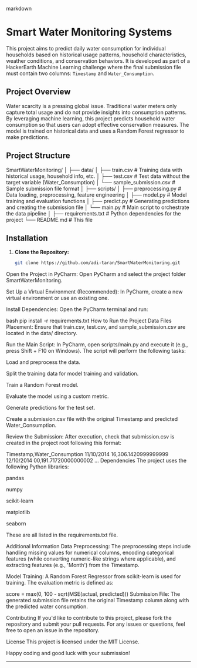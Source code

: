 markdown
# Smart Water Monitoring Systems

This project aims to predict daily water consumption for individual households based on historical usage patterns, household characteristics, weather conditions, and conservation behaviors. It is developed as part of a HackerEarth Machine Learning challenge where the final submission file must contain two columns: `Timestamp` and `Water_Consumption`.

## Project Overview

Water scarcity is a pressing global issue. Traditional water meters only capture total usage and do not provide insights into consumption patterns. By leveraging machine learning, this project predicts household water consumption so that users can adopt effective conservation measures. The model is trained on historical data and uses a Random Forest regressor to make predictions.

## Project Structure

SmartWaterMonitoring/ │ ├── data/ │ ├── train.csv # Training data with historical usage, household info, etc. │ ├── test.csv # Test data without the target variable (Water_Consumption) │ └── sample_submission.csv # Sample submission file format │ ├── scripts/ │ ├── preprocessing.py # Data loading, preprocessing, feature engineering │ ├── model.py # Model training and evaluation functions │ ├── predict.py # Generating predictions and creating the submission file │ └── main.py # Main script to orchestrate the data pipeline │ ├── requirements.txt # Python dependencies for the project └── README.md # This file


## Installation

1. **Clone the Repository:**
   ```bash
   git clone https://github.com/adi-taran/SmartWaterMonitoring.git
Open the Project in PyCharm: Open PyCharm and select the project folder SmartWaterMonitoring.

Set Up a Virtual Environment (Recommended): In PyCharm, create a new virtual environment or use an existing one.

Install Dependencies: Open the PyCharm terminal and run:

bash
pip install -r requirements.txt
How to Run the Project
Data Files Placement: Ensure that train.csv, test.csv, and sample_submission.csv are located in the data/ directory.

Run the Main Script: In PyCharm, open scripts/main.py and execute it (e.g., press Shift + F10 on Windows). The script will perform the following tasks:

Load and preprocess the data.

Split the training data for model training and validation.

Train a Random Forest model.

Evaluate the model using a custom metric.

Generate predictions for the test set.

Create a submission.csv file with the original Timestamp and predicted Water_Consumption.

Review the Submission: After execution, check that submission.csv is created in the project root following this format:

Timestamp,Water_Consumption
11/10/2014 16,306.1420999999999
12/10/2014 00,191.71720000000002
...
Dependencies
The project uses the following Python libraries:

pandas

numpy

scikit-learn

matplotlib

seaborn

These are all listed in the requirements.txt file.

Additional Information
Data Preprocessing: The preprocessing steps include handling missing values for numerical columns, encoding categorical features (while converting numeric-like strings where applicable), and extracting features (e.g., 'Month') from the Timestamp.

Model Training: A Random Forest Regressor from scikit-learn is used for training. The evaluation metric is defined as:

score = max(0, 100 - sqrt(MSE(actual, predicted)))
Submission File: The generated submission file retains the original Timestamp column along with the predicted water consumption.

Contributing
If you'd like to contribute to this project, please fork the repository and submit your pull requests. For any issues or questions, feel free to open an issue in the repository.

License
This project is licensed under the MIT License.

Happy coding and good luck with your submission!


---


